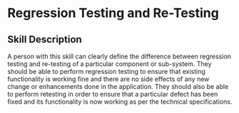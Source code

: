 # Regression Testing and Re-Testing

## Skill Description
A person with this skill can clearly define the difference between regression testing and re-testing of a particular component or sub-system. They should be able to perform regression testing to ensure that existing functionality is working fine and there are no side effects of any new change or enhancements done in the application. They should also be able to perform retesting in order to ensure that a particular defect has been fixed and its functionality is now working as per the technical specifications.
